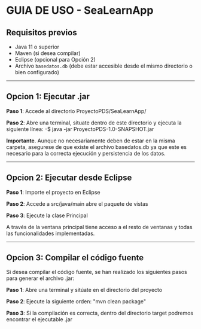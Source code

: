 # GUIA DE USO - SeaLearnApp

## Requisitos previos

- Java 11 o superior
- Maven (si desea compilar)
- Eclipse (opcional para Opción 2)
- Archivo `basedatos.db` (debe estar accesible desde el mismo directorio o bien configurado)

---

## Opcion 1: Ejecutar .jar

**Paso 1**: Accede al directorio ProyectoPDS/SeaLearnApp/

**Paso 2**: Abre una terminal, situate dentro de este directorio y ejecuta la siguiente línea:
-$ java -jar ProyectoPDS-1.0-SNAPSHOT.jar

**Importante**. Aunque no necesariamente deben de estar en la misma carpeta, asegurese de que existe el archivo basedatos.db ya que este es necesario para la correcta ejecución y persistencia de los datos.

---

## Opcion 2: Ejecutar desde Eclipse

**Paso 1**: Importe el proyecto en Eclipse

**Paso 2**: Accede a src/java/main abre el paquete de vistas

**Paso 3**: Ejecute la clase Principal

A través de la ventana principal tiene acceso a el resto de ventanas y todas las funcionalidades implementadas.

---

## Opcion 3: Compilar el código fuente

Si desea compilar el código fuente, se han realizado los siguientes pasos para generar el archivo .jar:

**Paso 1**: Abre una terminal y sitúate en el directorio del proyecto

**Paso 2**: Ejecute la siguiente orden: "mvn clean package"

**Paso 3**: Si la compilación es correcta, dentro del directorio target podremos encontrar el ejecutable .jar
